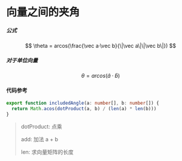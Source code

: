 # 向量之间的夹角

##### 公式

$$
\theta = arcos(\frac{\vec a·\vec b}{\|\vec a\|\|\vec b\|})
$$

##### 对于单位向量

$$
\theta = arcos(\hat a· \hat b)
$$

#### 代码参考

```typescript
export function includedAngle(a: number[], b: number[]) {
  return Math.acos(dotProduct(a, b) / (len(a) * len(b)))
}
```

> dotProduct: 点乘
>
> add: 加法 a + b
>
> len: 求向量矩阵的长度

